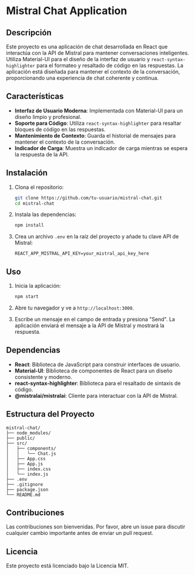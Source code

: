 # Mistral Chat Application

## Descripción

Este proyecto es una aplicación de chat desarrollada en React que interactúa con la API de Mistral para mantener conversaciones inteligentes. Utiliza Material-UI para el diseño de la interfaz de usuario y `react-syntax-highlighter` para el formateo y resaltado de código en las respuestas. La aplicación está diseñada para mantener el contexto de la conversación, proporcionando una experiencia de chat coherente y continua.

## Características

- **Interfaz de Usuario Moderna**: Implementada con Material-UI para un diseño limpio y profesional.
- **Soporte para Código**: Utiliza `react-syntax-highlighter` para resaltar bloques de código en las respuestas.
- **Mantenimiento de Contexto**: Guarda el historial de mensajes para mantener el contexto de la conversación.
- **Indicador de Carga**: Muestra un indicador de carga mientras se espera la respuesta de la API.

## Instalación

1. Clona el repositorio:

   ```bash
   git clone https://github.com/tu-usuario/mistral-chat.git
   cd mistral-chat
   ```

2. Instala las dependencias:

   ```bash
   npm install
   ```

3. Crea un archivo `.env` en la raíz del proyecto y añade tu clave API de Mistral:

   ```env
   REACT_APP_MISTRAL_API_KEY=your_mistral_api_key_here
   ```

## Uso

1. Inicia la aplicación:

   ```bash
   npm start
   ```

2. Abre tu navegador y ve a `http://localhost:3000`.

3. Escribe un mensaje en el campo de entrada y presiona "Send". La aplicación enviará el mensaje a la API de Mistral y mostrará la respuesta.

## Dependencias

- **React**: Biblioteca de JavaScript para construir interfaces de usuario.
- **Material-UI**: Biblioteca de componentes de React para un diseño consistente y moderno.
- **react-syntax-highlighter**: Biblioteca para el resaltado de sintaxis de código.
- **@mistralai/mistralai**: Cliente para interactuar con la API de Mistral.

## Estructura del Proyecto

```plaintext
mistral-chat/
├── node_modules/
├── public/
├── src/
│   ├── components/
│   │   └── Chat.js
│   ├── App.css
│   ├── App.js
│   ├── index.css
│   └── index.js
├── .env
├── .gitignore
├── package.json
└── README.md
```

## Contribuciones

Las contribuciones son bienvenidas. Por favor, abre un issue para discutir cualquier cambio importante antes de enviar un pull request.

## Licencia

Este proyecto está licenciado bajo la Licencia MIT.